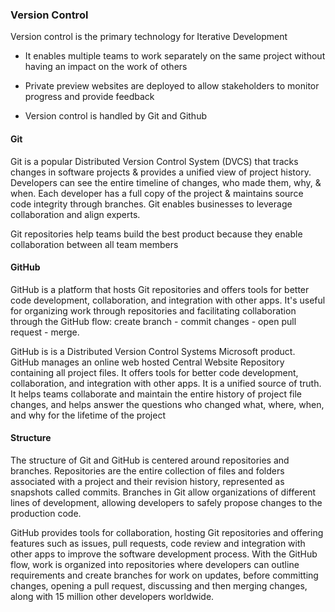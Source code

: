 
### Version Control

Version control is the primary technology for Iterative Development

- It enables multiple teams to work separately on the same project without having an impact on the work of others
  
- Private preview websites are deployed to allow stakeholders to monitor progress and provide feedback

- Version control is handled by Git and Github
  
#### Git

Git is a popular Distributed Version Control System (DVCS) that tracks changes in software projects & provides a unified view of project history. Developers can see the entire timeline of changes, who made them, why, & when. Each developer has a full copy of the project & maintains source code integrity through branches. Git enables businesses to leverage collaboration and align experts. 

Git repositories help teams build the best product because they enable collaboration between all team members 


#### GitHub

GitHub is a platform that hosts Git repositories and offers tools for better code development, collaboration, and integration with other apps. It's useful for organizing work through repositories and facilitating collaboration through the GitHub flow: create branch - commit changes - open pull request - merge.

GitHub is is a Distributed Version Control Systems Microsoft product. GitHub manages an online web hosted Central Website Repository containing all project files. It offers tools for better code development, collaboration, and integration with other apps. It is a unified source of truth. It helps teams collaborate and maintain the entire history of project file changes, and helps answer the questions who changed what, where, when, and why for the lifetime of the project



#### Structure

The structure of Git and GitHub is centered around repositories and branches. Repositories are the entire collection of files and folders associated with a project and their revision history, represented as snapshots called commits. Branches in Git allow organizations of different lines of development, allowing developers to safely propose changes to the production code.

GitHub provides tools for collaboration, hosting Git repositories and offering features such as issues, pull requests, code review and integration with other apps to improve the software development process. With the GitHub flow, work is organized into repositories where developers can outline requirements and create branches for work on updates, before committing changes, opening a pull request, discussing and then merging changes, along with 15 million other developers worldwide.
